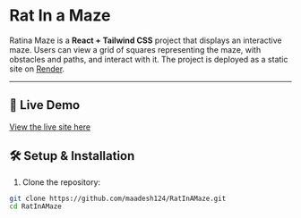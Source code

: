 # Rat In a Maze

Ratina Maze is a **React + Tailwind CSS** project that displays an interactive maze. Users can view a grid of squares representing the maze, with obstacles and paths, and interact with it. The project is deployed as a static site on [Render](https://ratinamaze-vjrz.onrender.com).

---

## 🚀 Live Demo

[View the live site here](https://ratinamaze-vjrz.onrender.com)

## 🛠 Setup & Installation

1. Clone the repository:

```bash
git clone https://github.com/maadesh124/RatInAMaze.git
cd RatInAMaze
```
